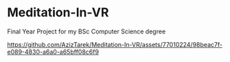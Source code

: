 # Meditation-In-VR
Final Year Project for my BSc Computer Science degree

https://github.com/AzizTarek/Meditation-In-VR/assets/77010224/98beac7f-e089-4830-a6a0-a65bff08c6f9


